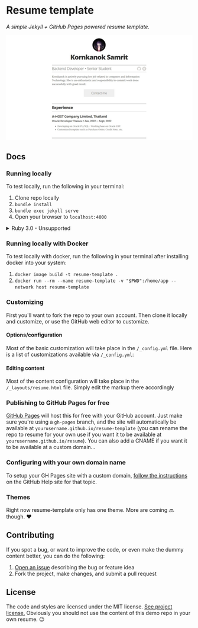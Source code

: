 # Resume template

_A simple Jekyll + GitHub Pages powered resume template._

![img](images/screenshot.png)

## Docs

### Running locally

To test locally, run the following in your terminal:

1. Clone repo locally
1. `bundle install`
1. `bundle exec jekyll serve`
1. Open your browser to `localhost:4000`

<details><summary>Ruby 3.0 - Unsupported</summary>

From the project folder:

1. Deleted `Gemfile.lock`
2. Ran `gem update --system`
3. Ran `gem update`
4. Ran `bundle update`
5. Ran `bundle install`
6. Ran `bundle add webrick` (Possibly a Jekyll-specific requirement, this is required for all other Jekyll projects and getting the classic [webrick error](https://github.com/jekyll/jekyll/issues/8523#issue-774747339) until it was added)

More detail: [issue reference](https://github.com/jglovier/resume-template/issues/112#issuecomment-968356493)

</details>

### Running locally with Docker

To test locally with docker, run the following in your terminal after installing docker into your system:

1. `docker image build -t resume-template .`
2. `docker run --rm --name resume-template -v "$PWD":/home/app --network host resume-template`

### Customizing

First you'll want to fork the repo to your own account. Then clone it locally and customize, or use the GitHub web editor to customize.

#### Options/configuration

Most of the basic customization will take place in the `/_config.yml` file. Here is a list of customizations available via `/_config.yml`:

#### Editing content

Most of the content configuration will take place in the `/_layouts/resume.html` file. Simply edit the markup there accordingly

### Publishing to GitHub Pages for free

[GitHub Pages](https://pages.github.com/) will host this for free with your GitHub account. Just make sure you're using a `gh-pages` branch, and the site will automatically be available at `yourusername.github.io/resume-template` (you can rename the repo to resume for your own use if you want it to be available at `yourusername.github.io/resume`). You can also add a CNAME if you want it to be available at a custom domain...

### Configuring with your own domain name

To setup your GH Pages site with a custom domain, [follow the instructions](https://help.github.com/articles/setting-up-a-custom-domain-with-github-pages/) on the GitHub Help site for that topic.

### Themes

Right now resume-template only has one theme. More are coming :soon: though. :heart:

## Contributing

If you spot a bug, or want to improve the code, or even make the dummy content better, you can do the following:

1. [Open an issue](https://github.com/polpeonrg/polpeonrg-resume/issues/new) describing the bug or feature idea
2. Fork the project, make changes, and submit a pull request

## License

The code and styles are licensed under the MIT license. [See project license.](LICENSE) Obviously you should not use the content of this demo repo in your own resume. :wink:
